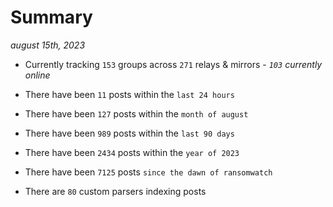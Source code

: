 
# Summary
_august 15th, 2023_

- Currently tracking `153` groups across `271` relays & mirrors - _`103` currently online_

- There have been `11` posts within the `last 24 hours`

- There have been `127` posts within the `month of august`

- There have been `989` posts within the `last 90 days`

- There have been `2434` posts within the `year of 2023`

- There have been `7125` posts `since the dawn of ransomwatch`

- There are `80` custom parsers indexing posts
